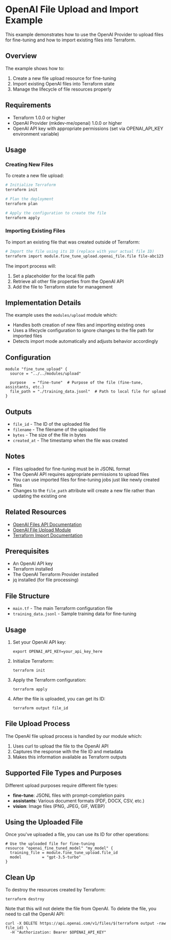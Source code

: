 # OpenAI File Upload and Import Example

This example demonstrates how to use the OpenAI Provider to upload files for fine-tuning and how to import existing files into Terraform.

## Overview

The example shows how to:
1. Create a new file upload resource for fine-tuning
2. Import existing OpenAI files into Terraform state
3. Manage the lifecycle of file resources properly

## Requirements

- Terraform 1.0.0 or higher
- OpenAI Provider (mkdev-me/openai) 1.0.0 or higher
- OpenAI API key with appropriate permissions (set via OPENAI_API_KEY environment variable)

## Usage

### Creating New Files

To create a new file upload:

```bash
# Initialize Terraform
terraform init

# Plan the deployment
terraform plan

# Apply the configuration to create the file
terraform apply
```

### Importing Existing Files

To import an existing file that was created outside of Terraform:

```bash
# Import the file using its ID (replace with your actual file ID)
terraform import module.fine_tune_upload.openai_file.file file-abc123
```

The import process will:
1. Set a placeholder for the local file path
2. Retrieve all other file properties from the OpenAI API
3. Add the file to Terraform state for management

## Implementation Details

The example uses the `modules/upload` module which:

- Handles both creation of new files and importing existing ones
- Uses a lifecycle configuration to ignore changes to the file path for imported files
- Detects import mode automatically and adjusts behavior accordingly

## Configuration

```hcl
module "fine_tune_upload" {
  source = "../../modules/upload"

  purpose   = "fine-tune"  # Purpose of the file (fine-tune, assistants, etc.)
  file_path = "./training_data.jsonl"  # Path to local file for upload
}
```

## Outputs

- `file_id` - The ID of the uploaded file
- `filename` - The filename of the uploaded file
- `bytes` - The size of the file in bytes
- `created_at` - The timestamp when the file was created

## Notes

- Files uploaded for fine-tuning must be in JSONL format
- The OpenAI API requires appropriate permissions to upload files
- You can use imported files for fine-tuning jobs just like newly created files
- Changes to the `file_path` attribute will create a new file rather than updating the existing one

## Related Resources

- [OpenAI Files API Documentation](https://platform.openai.com/docs/api-reference/files)
- [OpenAI File Upload Module](../../modules/upload/README.md)
- [Terraform Import Documentation](https://developer.hashicorp.com/terraform/cli/commands/import)

## Prerequisites

- An OpenAI API key
- Terraform installed
- The OpenAI Terraform Provider installed
- jq installed (for file processing)

## File Structure

- `main.tf` - The main Terraform configuration file
- `training_data.jsonl` - Sample training data for fine-tuning

## Usage

1. Set your OpenAI API key:
   ```
   export OPENAI_API_KEY=your_api_key_here
   ```

2. Initialize Terraform:
   ```
   terraform init
   ```

3. Apply the Terraform configuration:
   ```
   terraform apply
   ```

4. After the file is uploaded, you can get its ID:
   ```
   terraform output file_id
   ```

## File Upload Process

The OpenAI file upload process is handled by our module which:

1. Uses curl to upload the file to the OpenAI API
2. Captures the response with the file ID and metadata
3. Makes this information available as Terraform outputs

## Supported File Types and Purposes

Different upload purposes require different file types:

- **fine-tune**: JSONL files with prompt-completion pairs
- **assistants**: Various document formats (PDF, DOCX, CSV, etc.)
- **vision**: Image files (PNG, JPEG, GIF, WEBP)

## Using the Uploaded File

Once you've uploaded a file, you can use its ID for other operations:

```hcl
# Use the uploaded file for fine-tuning
resource "openai_fine_tuned_model" "my_model" {
  training_file = module.fine_tune_upload.file_id
  model         = "gpt-3.5-turbo"
}
```

## Clean Up

To destroy the resources created by Terraform:
```
terraform destroy
```

Note that this will not delete the file from OpenAI. To delete the file, you need to call the OpenAI API:

```
curl -X DELETE https://api.openai.com/v1/files/$(terraform output -raw file_id) \
  -H "Authorization: Bearer $OPENAI_API_KEY"
``` 